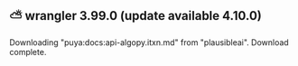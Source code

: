 
 ⛅️ wrangler 3.99.0 (update available 4.10.0)
---------------------------------------------

Downloading "puya:docs:api-algopy.itxn.md" from "plausibleai".
Download complete.
